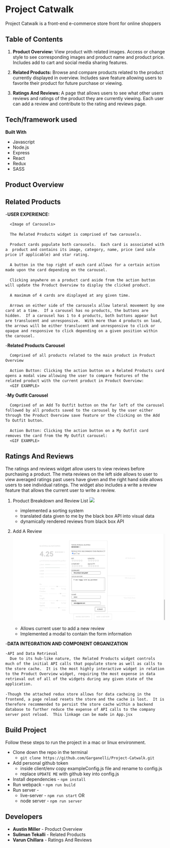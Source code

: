 # Project Catwalk
Project Catwalk is a front-end e-commerce store front for online shoppers

## Table of Contents

1. **Product Overview:** View product with related images. Access or change style to see corresponding images and product name and product price. Includes add to cart and social media sharing features.

2. **Related Products:** Browse and compare products related to the product currently displayed in overview. Includes save feature allowing users to favorite their product for future purchase or viewing.

3. **Ratings And Reviews:** A page that allows users to see what other users reviews and ratings of the product they are currently viewing. Each user can add a review and contribute to the rating and reviews page.

## Tech/framework used

**Built With**
- Javascript
- Node.js
- Express
- React
- Redux
- SASS

## Product Overview


## Related Products

  -**USER EXPERIENCE:**

      <Image of Carousels>

      The Related Products widget is comprised of two carousels.

      Product cards populate both carousels.  Each card is associated with a  product and contains its image, category, name, price (and sale price if applicable) and star rating.

      A button in the top right of each card allows for a certain action made upon the card depending on the carousel.

      Clicking anywhere on a product card aside from the action button will update the Product Overview to display the clicked product.

      A maximum of 4 cards are displayed at any given time.

      Arrows on either side of the carousels allow lateral movement by one card at a time.  If a carousel has no products, the buttons are hidden.  If a carousel has 1 to 4 products, both buttons appear but are translucent and unresponsive.  With more than 4 products on load, the arrows will be either translucent and unresponsive to click or opaque and responsive to click depending on a given position within the carousel.

-**Related Products Carousel**

      Comprised of all products related to the main product in Product Overview

      Action Button: Clicking the action button on a Related Products card opens a modal view allowing the user to compare features of the related product with the current product in Product Overview:
      <GIF EXAMPLE>


-**My Outfit Carousel**

      Comprised of an Add To Outfit button on the far left of the carousel followed by all products saved to the carousel by the user either through the Product Overview save feature or the clicking on the Add To Outfit button.

      Action Button: Clicking the action button on a My Outfit card removes the card from the My Outfit carousel:
      <GIF EXAMPLE>


## Ratings And Reviews

The ratings and reviews widget allow users to view reviews before purchasing a product. The meta reviews on the left side allows to user to view averaged ratings past users have given and the right hand side allows users to see individual ratings. The widget also includes a write a review feature that allows the current user to write a review.

1. Product Breakdown and Review List
  ![](gifs_and_images/ratingsAndReviews.gif)
    * implemented a sorting system
    * translated data given to me by the black box API into visual data
    * dynamically rendered reviews from black box API

2. Add A Review
 ![](gifs_and_images/ratingsAndReviews_modal.png)
    * Allows current user to add a new review
    * Implemented a modal to contain the form information


-**DATA INTEGRATION AND COMPONENT ORGANIZATION**

    -API and Data Retrieval
      Due to its hub-like nature, the Related Products widget controls much of the initial API calls that populate store as well as calls to the store cache.  It is the most highly interactive widget in relation to the Product Overview widget, requiring the most expense in data retrieval out of all of the widgets during any given state of the application.

    -Though the attached redux store allows for data cacheing in the frontend, a page reload resets the store and the cache is lost.  It is therefore recommended to persist the store cache within a backend database to further reduce the expense of API calls to the company server post reload.  This linkage can be made in App.jsx



## Build Project
Follow these steps to run the project in a mac or linux environment.
- Clone down the repo in the terminal
  * `git clone https://github.com/Garganelli/Project-Catwalk.git`
- Add personal github token
  * inside client/env copy exampleConfig.js file and rename to config.js
  * replace `UPDATE ME` with github key into config.js
- Install dependencies - `npm install`
- Run webpack - `npm run build`
- Run server -
  * live-server - `npm run start`
  OR
  * node server - `npm run server`


## Developers
- **Austin Miller** - Product Overview
- **Suliman Tekalli** - Related Products
- **Varun Chillara** - Ratings And Reviews
